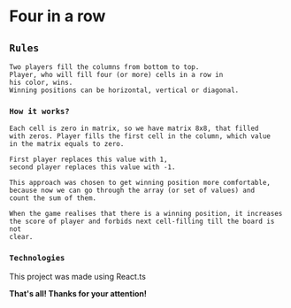 # Four in a row


## `Rules`

```
Two players fill the columns from bottom to top.
Player, who will fill four (or more) cells in a row in
his color, wins. 
Winning positions can be horizontal, vertical or diagonal.
```


### `How it works?`

```
Each cell is zero in matrix, so we have matrix 8x8, that filled 
with zeros. Player fills the first cell in the column, which value
in the matrix equals to zero. 

First player replaces this value with 1,
second player replaces this value with -1.

This approach was chosen to get winning position more comfortable,
because now we can go through the array (or set of values) and 
count the sum of them. 

When the game realises that there is a winning position, it increases
the score of player and forbids next cell-filling till the board is not 
clear.
```


### `Technologies`

This project was made using React.ts


**That's all! Thanks for your attention!**